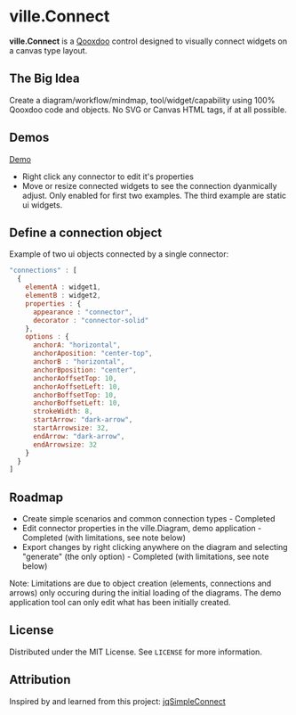 <!-- ABOUT THE PROJECT -->
# ville.Connect

**ville.Connect** is a [Qooxdoo](https://qooxdoo.org/) control designed to visually connect widgets on a canvas type layout.

## The Big Idea

Create a diagram/workflow/mindmap, tool/widget/capability using 100% Qooxdoo code and objects. No SVG or Canvas HTML tags, if at all possible.

<!-- DEMOS -->
## Demos

[Demo](https://sqville.github.io/ville.Connect/published/)

* Right click any connector to edit it's properties
* Move or resize connected widgets to see the connection dyanmically adjust. Only enabled for first two examples. The third example are static ui widgets.

<!-- Defining a connection -->
## Define a connection object

Example of two ui objects connected by a single connector:

```javascript
"connections" : [
  {
    elementA : widget1,
    elementB : widget2,
    properties : {
      appearance : "connector",
      decorator : "connector-solid"
    },
    options : {
      anchorA: "horizontal",  
      anchorAposition: "center-top",
      anchorB : "horizontal",
      anchorBposition: "center",
      anchorAoffsetTop: 10,
      anchorAoffsetLeft: 10,
      anchorBoffsetTop: 10,
      anchorBoffsetLeft: 10,
      strokeWidth: 8,
      startArrow: "dark-arrow",
      startArrowsize: 32,
      endArrow: "dark-arrow",
      endArrowsize: 32
    }
  }
]
```

<!-- ROADMAP -->
## Roadmap

* Create simple scenarios and common connection types - Completed
* Edit connector properties in the ville.Diagram, demo application - Completed (with limitations, see note below)
* Export changes by right clicking anywhere on the diagram and selecting "generate" (the only option) - Completed (with limitations, see note below)

Note: Limitations are due to object creation (elements, connections and arrows) only occuring during the initial loading of the diagrams. The demo application tool can only edit what has been initially created.

<!-- LICENSE -->
## License

Distributed under the MIT License. See `LICENSE` for more information.

## Attribution

Inspired by and learned from this project: [jqSimpleConnect](https://github.com/jfmdev/jqSimpleConnect)
